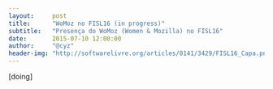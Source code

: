 ```yaml
---
layout:     post
title:      "WoMoz no FISL16 (in progress)"
subtitle:   "Presença do WoMoz (Women & Mozilla) no FISL16"
date:       2015-07-10 12:00:00
author:     "@cyz"
header-img: "http://softwarelivre.org/articles/0141/3429/FISL16_Capa.png"
---
```

[doing]
